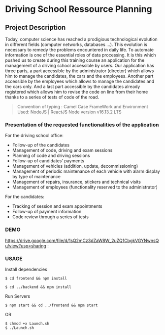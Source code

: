 # Driving School Ressource Planning

## Project Description
Today, computer science has reached a prodigious technological evolution in different fields (computer networks, databases ...). This evolution is necessary to remedy the problems encountered in daily life. To automate information is one of the essential roles of data processing. 
It is this which pushed us to create during this training course an application for the management of a driving school accessible by users.
Our application has three parts, a part accessible by the administrator (director) which allows him to manage the candidates, the cars and the employees. Another part accessible by the employees which allows to manage the candidates and the cars only. And a last part accessible by the candidates already registered which allows him to revise the code on line from their home thanks to a series of tests of code of the road.
> Convention of typing : Camel Case
> FrameWork and Environment Used: NodeJS | ReactJS
> Node version v16.13.2 LTS

### Presentation of the requested functionalities of the application
For the driving school office: 
- Follow-up of the candidates 
- Management of code, driving and exam sessions
- Planning of code and driving sessions
- Follow-up of candidates' payments
- Management of vehicles (addition, update, decommissioning)
- Management of periodic maintenance of each vehicle with alarm display by type of maintenance
- Management of repairs, insurance, stickers and technical visits
- Management of employees (functionality reserved to the administrator)

For the candidates: 
- Tracking of session and exam appointments
- Follow-up of payment information 
- Code review through a series of tests
### DEMO
https://drive.google.com/file/d/1sQ2mCz3dZaW8W_2uZQ1CbgkVGYNwnsQu/view?usp=sharing :

### USAGE
Install dependencies
```linux
$ cd frontend && npm install
```

```linux
$ cd ../backend && npm install
```
Run Servers
```linux
$ npm start && cd ../frontend && npm start
```
OR 

```linux
$ chmod +x Launch.sh
$ ./Launch.sh
```




